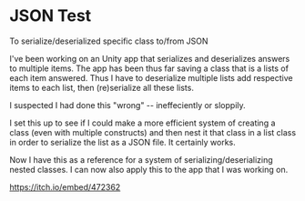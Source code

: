 # JSON Test
 To serialize/deserialized specific class to/from JSON
 
 I've been working on an Unity app that serializes and deserializes answers to multiple items. The app has been thus far saving a class that is a lists of each item answered. Thus I have to deserialize multiple lists add respective items to each list, then (re)serialize all these lists.
 
 I suspected I had done this "wrong" -- ineffeciently or sloppily.
 
I set this up to see if I could make a more efficient system of creating a class (even with multiple constructs) and then nest it that class in a list class in order to serialize the list as a JSON file. It certainly works.

Now I have this as a reference for a system of serializing/deserializing nested classes.
I can now also apply this to the app that I was working on.

https://itch.io/embed/472362
